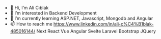 - 👋 Hi, I’m Ali Cıblak
- 👀 I’m interested in Backend Development
- 🌱 I’m currently learning ASP.NET, Javascript, Mongodb and Angular
- 📫 How to reach me https://www.linkedin.com/in/ali-c%C4%B1blak-485016144/
Next
React
Vue
Angular
Svelte
Laravel
Bootstrap
JQuery
<!---
AliCiblak/AliCiblak is a ✨ special ✨ repository because its `README.md` (this file) appears on your GitHub profile.
You can click the Preview link to take a look at your changes.
--->
